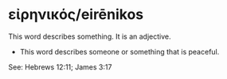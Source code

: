 # εἰρηνικός/eirēnikos 

This word describes something. It is an adjective.

* This word describes someone or something that is peaceful.

See: Hebrews 12:11; James 3:17
